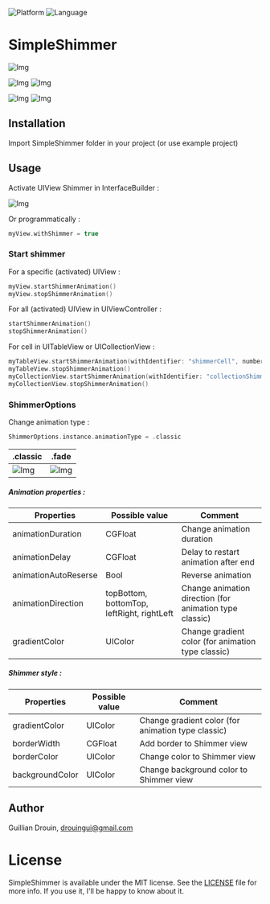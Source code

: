![Platform](https://img.shields.io/badge/Platform-iOS-green.svg)
![Language](https://img.shields.io/badge/Swift-4-blue.svg)

# SimpleShimmer

![Img](https://github.com/LeBzul/SimpleShimmer/blob/master/example_images/tableview_shimmer_classic.gif)

![Img](https://github.com/LeBzul/SimpleShimmer/blob/master/example_images/classic_shimmer.gif)
![Img](https://github.com/LeBzul/SimpleShimmer/blob/master/example_images/fade_shimmer.gif)

![Img](https://github.com/LeBzul/SimpleShimmer/blob/master/example_images/classic_shimmer_color.gif)
![Img](https://github.com/LeBzul/SimpleShimmer/blob/master/example_images/classic_shimmer_color_no_border.gif)



## Installation

Import SimpleShimmer folder in your project (or use example project)

## Usage 

Activate UIView Shimmer in InterfaceBuilder :

![Img](https://github.com/LeBzul/SimpleShimmer/blob/master/example_images/activate_shimmer.png)



Or programmatically :
```Swift
myView.withShimmer = true
```

### Start shimmer

For a specific (activated) UIView : 

```Swift
myView.startShimmerAnimation()
myView.stopShimmerAnimation()
```

For all (activated) UIView in UIViewController :

```Swift
startShimmerAnimation()
stopShimmerAnimation()
```

For cell in UITableView or UICollectionView : 
```Swift
myTableView.startShimmerAnimation(withIdentifier: "shimmerCell", numberOfRows: 2, numberOfSections: 5)
myTableView.stopShimmerAnimation()
myCollectionView.startShimmerAnimation(withIdentifier: "collectionShimmerCell", numberOfRows: 2, numberOfSections: 5)
myCollectionView.stopShimmerAnimation()
```

### ShimmerOptions

Change animation type :

```Swift
ShimmerOptions.instance.animationType = .classic
```

| .classic  | .fade |
| ------------- | ------------- |
| ![Img](https://github.com/LeBzul/SimpleShimmer/blob/master/example_images/classic_shimmer.gif) | ![Img](https://github.com/LeBzul/SimpleShimmer/blob/master/example_images/fade_shimmer.gif) |

##### Animation properties : 

| Properties  | Possible value | Comment |
| ------------- | ------------- |  ------------- |
| animationDuration | CGFloat | Change animation duration |
| animationDelay | CGFloat | Delay to restart animation after end |
| animationAutoReserse | Bool | Reverse animation |
| animationDirection | topBottom, bottomTop, leftRight, rightLeft | Change animation direction (for animation type classic) |
| gradientColor | UIColor | Change gradient color (for animation type classic) |

##### Shimmer style : 

| Properties  | Possible value | Comment |
| ------------- | ------------- |  ------------- |
| gradientColor | UIColor | Change gradient color (for animation type classic) |
| borderWidth | CGFloat | Add border to Shimmer view |
| borderColor | UIColor | Change color to Shimmer view |
| backgroundColor | UIColor | Change background color to Shimmer view |


## Author

Guillian Drouin, drouingui@gmail.com

# License
SimpleShimmer is available under the MIT license. See the [LICENSE](LICENSE) file for more info.
If you use it, I'll be happy to know about it.
